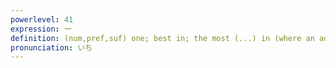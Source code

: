 ```yaml
---
powerlevel: 41
expression: 一
definition: (num,pref,suf) one; best in; the most (...) in (where an adjective follows); (P)
pronunciation: いち
---
```

